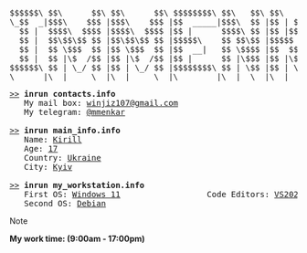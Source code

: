 <pre>

$$$$$$\ $$\      $$\ $$\      $$\ $$$$$$$$\ $$\   $$\ $$\   $$\  $$$$$$\  $$$$$$$\  
\_$$  _|$$$\    $$$ |$$$\    $$$ |$$  _____|$$$\  $$ |$$ | $$  |$$  __$$\ $$  __$$\ 
  $$ |  $$$$\  $$$$ |$$$$\  $$$$ |$$ |      $$$$\ $$ |$$ |$$  / $$ /  $$ |$$ |  $$ |
  $$ |  $$\$$\$$ $$ |$$\$$\$$ $$ |$$$$$\    $$ $$\$$ |$$$$$  /  $$$$$$$$ |$$$$$$$  |
  $$ |  $$ \$$$  $$ |$$ \$$$  $$ |$$  __|   $$ \$$$$ |$$  $$<   $$  __$$ |$$  __$$< 
  $$ |  $$ |\$  /$$ |$$ |\$  /$$ |$$ |      $$ |\$$$ |$$ |\$$\  $$ |  $$ |$$ |  $$ |
$$$$$$\ $$ | \_/ $$ |$$ | \_/ $$ |$$$$$$$$\ $$ | \$$ |$$ | \$$\ $$ |  $$ |$$ |  $$ |
\______|\__|     \__|\__|     \__|\________|\__|  \__|\__|  \__|\__|  \__|\__|  \__|
</pre>

<pre>
<a href="">>></a> <strong>inrun contacts.info</strong>
   My mail box: <a href="">winjiz107@gmail.com</a>
   My telegram: <a href="">@mmenkar</a>
 
<a href="">>></a> <strong>inrun main_info.info</strong>
   Name: <a href="">Kirill</a>
   Age: <a href="">17</a>
   Country: <a href="">Ukraine</a>
   City: <a href="">Kyiv</a>

<a href="">>></a> <strong>inrun my_workstation.info</strong>
   First OS: <a href="">Windows 11</a>                  Code Editors: <a href="">VS2022,PyCharm,DevC++,CLion</a>
   Second OS: <a href="">Debian</a>            
</pre>

> [!NOTE]
> <strong>My work time: (9:00am - 17:00pm)</strong>
